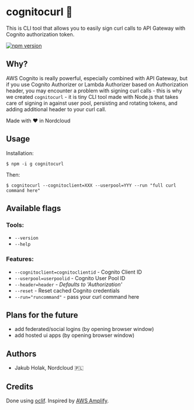 # cognitocurl 🔏
This is CLI tool that allows you to easily sign curl calls to API Gateway with Cognito authorization token.

[![npm version](https://badge.fury.io/js/cognitocurl.svg)](https://badge.fury.io/js/cognitocurl)

## Why?
AWS Cognito is really powerful, especially combined with API Gateway, but if you use Cognito Authorizer or Lambda Authorizer based on Authorization header, you may encounter a problem with signing curl calls - this is why we created `cognitocurl` - it is tiny CLI tool made with Node.js that takes care of signing in against user pool, persisting and rotating tokens, and adding additional header to your curl call.

Made with ❤️ in Nordcloud

## Usage
Installation: 
```
$ npm -i g cognitocurl
```

Then:
```
$ cognitocurl --cognitoclient=XXX --userpool=YYY --run "full curl command here"
```

## Available flags
### Tools:
- `--version`
- `--help`

### Features:
- `--cognitoclient=cognitoclientid` - Cognito Client ID
- `--userpool=userpoolid` - Cognito User Pool ID
- `--header=header` - _Defaults to 'Authorization'_
- `--reset` - Reset cached Cognito credentials
- `--run="runcommand"` - pass your curl command here

## Plans for the future
- add federated/social logins (by opening browser window)
- add hosted ui apps (by opening browser window)

## Authors
- Jakub Holak, Nordcloud 🇵🇱

## Credits
Done using [oclif](https://github.com/oclif/oclif). Inspired by [AWS Amplify](https://github.com/aws-amplify/amplify-js).
